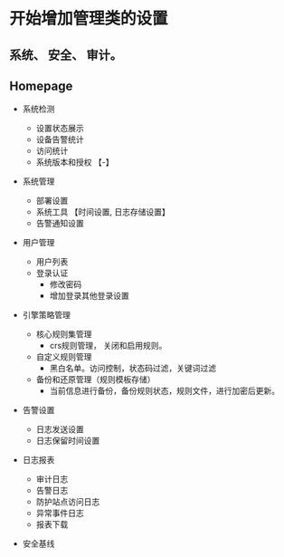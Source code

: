 # 开始增加管理类的设置


## 系统、 安全、 审计。


## Homepage 
- 系统检测
  - 设置状态展示
  - 设备告警统计
  - 访问统计
  - 系统版本和授权 【-】
- 系统管理
   - 部署设置
   - 系统工具 【时间设置, 日志存储设置】
   - 告警通知设置  
- 用户管理
   - 用户列表
   - 登录认证
      - 修改密码
      - 增加登录其他登录设置
- 引擎策略管理
  - 核心规则集管理
    - crs规则管理， 关闭和启用规则。
  - 自定义规则管理
    - 黑白名单。访问控制，状态码过滤，关键词过滤
  - 备份和还原管理（规则模板存储）
     - 当前信息进行备份，备份规则状态，规则文件，进行加密后更新。
- 告警设置
  - 日志发送设置
  - 日志保留时间设置
- 日志报表
  - 审计日志 
  - 告警日志 
  - 防护站点访问日志
  - 异常事件日志
  - 报表下载
  
- 安全基线